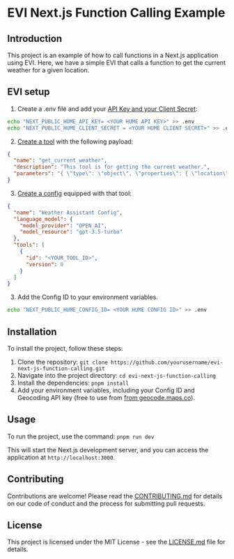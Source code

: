 # EVI Next.js Function Calling Example

## Introduction

This project is an example of how to call functions in a Next.js application using EVI. Here, we have a simple EVI that calls a function to get the current weather for a given location.

## EVI setup

1. Create a .env file and add your [API Key and your Client Secret](https://beta.hume.ai/settings/keys):

```bash
echo "NEXT_PUBLIC_HUME_API_KEY= <YOUR HUME API KEY>" >> .env
echo "NEXT_PUBLIC_HUME_CLIENT_SECRET = <YOUR HUME CLIENT SECRET>" >> .env
```

2. [Create a tool](https://dev.hume.ai/reference/empathic-voice-interface-evi/tools/create-new-tool) with the following payload:

```json
{
  "name": "get_current_weather",
  "description": "This tool is for getting the current weather.",
  "parameters": "{ \"type\": \"object\", \"properties\": { \"location\": { \"type\": \"string\", \"description\": \"The city and state, e.g. San Francisco, CA\" }, \"format\": { \"type\": \"string\", \"enum\": [\"celsius\", \"fahrenheit\"], \"description\": \"The temperature unit to use. Infer this from the users location.\" } }, \"required\": [\"location\", \"format\"] }"
}
```

3. [Create a config](https://dev.hume.ai/reference/empathic-voice-interface-evi/configs/create-new-config) equipped with that tool:

```json
{
  "name": "Weather Assistant Config",
  "language_model": {
    "model_provider": "OPEN_AI",
    "model_resource": "gpt-3.5-turbo"
  },
  "tools": [
    {
      "id": "<YOUR_TOOL_ID>",
      "version": 0
    }
  ]
}
```

3. Add the Config ID to your environment variables.

```bash
echo "NEXT_PUBLIC_HUME_CONFIG_ID= <YOUR HUME CONFIG ID>" >> .env
```

## Installation

To install the project, follow these steps:

1. Clone the repository: `git clone https://github.com/yourusername/evi-next-js-function-calling.git`
2. Navigate into the project directory: `cd evi-next-js-function-calling`
3. Install the dependencies: `pnpm install`
4. Add your environment variables, including your Config ID and Geocoding API key (free to use from [from geocode.maps.co](https://geocode.maps.co/)).

## Usage

To run the project, use the command: `pnpm run dev`

This will start the Next.js development server, and you can access the application at `http://localhost:3000`.

## Contributing

Contributions are welcome! Please read the [CONTRIBUTING.md](CONTRIBUTING.md) for details on our code of conduct and the process for submitting pull requests.

## License

This project is licensed under the MIT License - see the [LICENSE.md](LICENSE.md) file for details.
